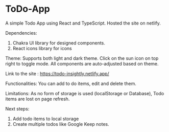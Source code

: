# ToDo-App

A simple Todo App using React and TypeScript. Hosted the site on netlify.

Dependencies:

1. Chakra UI library for designed components.
2. React icons library for icons

Theme: Supports both light and dark theme. Click on the sun icon on top right to toggle mode.
All components are auto-adjusted based on theme.

Link to the site : https://todo-insightly.netlify.app/

Functionalities: You can add to do items, edit and delete them.

Limitations: As no form of storage is used (localStorage or Database), Todo items are lost on page refresh.

Next steps:

1. Add todo items to local storage
2. Create multiple todos like Google Keep notes.
